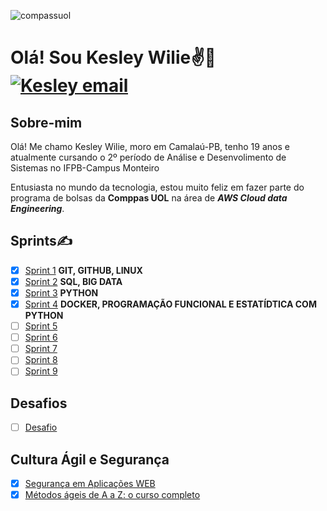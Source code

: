 ![compassuol](https://github.com/KesleyWilie/teste_atvd/assets/144160126/d832ee28-8bc8-4b0f-969c-4527ac9c5c92)
# Olá! Sou Kesley Wilie✌️👋  [![Kesley email](https://img.shields.io/badge/Gmail-D14836?style=for-the-badge&logo=gmail&logoColor=white)](mailto:kesleywilie6@gmail.com)
## Sobre-mim
Olá! Me chamo Kesley Wilie, moro em Camalaú-PB, tenho 19 anos e atualmente cursando o 2º período de Análise e Desenvolimento de Sistemas no IFPB-Campus Monteiro

Entusiasta no mundo da tecnologia, estou muito feliz em fazer parte do programa de bolsas da **Comppas UOL** na área de _**AWS Cloud data Engineering**_. 

## Sprints✍️

- [X]  [Sprint 1](Sprint1/) **GIT, GITHUB, LINUX**
- [X] [Sprint 2](Sprint2/) **SQL, BIG DATA**
- [X] [Sprint 3](Sprint3/) **PYTHON**
- [X] [Sprint 4](Sprint4/) **DOCKER, PROGRAMAÇÃO FUNCIONAL E ESTATÍDTICA COM PYTHON**
- [ ] [Sprint 5](Sprint5/)
- [ ] [Sprint 6](Sprint6/)
- [ ] [Sprint 7](Sprint7/)
- [ ] [Sprint 8](Sprint8/)
- [ ] [Sprint 9](Sprint9/)
      
## Desafios
- [ ] [Desafio](DESAFIO/)

## Cultura Ágil e Segurança
- [X] [Segurança em Aplicações WEB](Segurança/)
- [X] [Métodos ágeis de A a Z: o curso completo](CulturaÁgil/)
